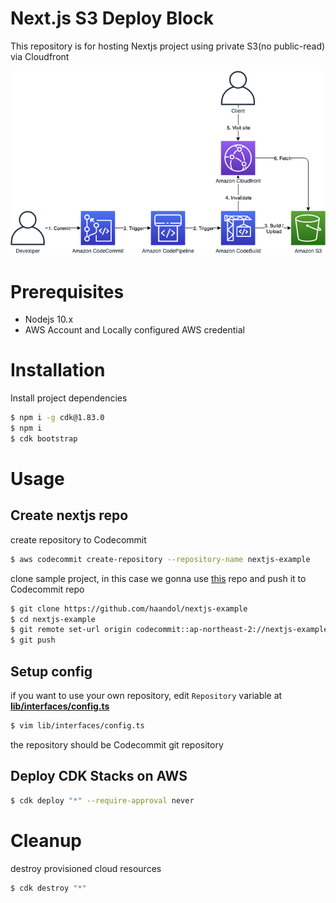 # Next.js S3 Deploy Block

This repository is for hosting Nextjs project using private S3(no public-read) via Cloudfront

<img src="img/architecture.png" />

# Prerequisites

- Nodejs 10.x
- AWS Account and Locally configured AWS credential

# Installation

Install project dependencies

```bash
$ npm i -g cdk@1.83.0
$ npm i
$ cdk bootstrap
```

# Usage

## Create nextjs repo

create repository to Codecommit

```bash
$ aws codecommit create-repository --repository-name nextjs-example
```

clone sample project, in this case we gonna use [this](https://github.com/haandol/nextjs-example) repo and push it to Codecommit repo

```bash
$ git clone https://github.com/haandol/nextjs-example
$ cd nextjs-example
$ git remote set-url origin codecommit::ap-northeast-2://nextjs-example
$ git push
```

## Setup config

if you want to use your own repository, edit `Repository` variable at [**lib/interfaces/config.ts**](lib/interfaces/config.ts)

```bash
$ vim lib/interfaces/config.ts
```

the repository should be Codecommit git repository

## Deploy CDK Stacks on AWS

```bash
$ cdk deploy "*" --require-approval never
```

# Cleanup

destroy provisioned cloud resources

```bash
$ cdk destroy "*"
```
